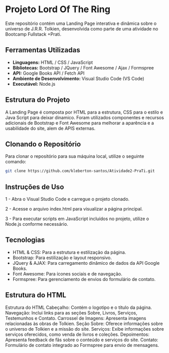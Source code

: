# Projeto Lord Of The Ring

Este repositório contém uma Landing Page interativa e dinâmica sobre o universo de J.R.R. Tolkien, desenvolvida como parte de uma atividade no Bootcamp Fullstack +Prati.

## Ferramentas Utilizadas

- **Linguagens:** HTML / CSS / JavaScript
- **Bibliotecas:** Bootstrap / JQuery / Font Awesome / Ajax / Formspree
- **API:** Google Books API / Fetch API
- **Ambiente de Desenvolvimento:** Visual Studio Code (VS Code)
- **Executável:** Node.js

## Estrutura do Projeto

A Landing Page é composta por HTML para a estrutura, CSS para o estilo e Java Script para deixar dinamico. Foram utilizados componentes e recursos adicionais de Bootstrap e Font Awesome para melhorar a aparência e a usabilidade do site, alem de APIS externas.

## Clonando o Repositório

Para clonar o repositório para sua máquina local, utilize o seguinte comando:

```bash
git clone https://github.com/kleberton-santos/Atividade2-PraTi.git
```
## Instruções de Uso

1 - Abra o Visual Studio Code e carregue o projeto clonado.

2 - Acesse o arquivo index.html para visualizar a página principal.

3 - Para executar scripts em JavaScript incluídos no projeto, utilize o Node.js conforme necessário.

## Tecnologias

- HTML & CSS: Para a estrutura e estilização da página.
- Bootstrap: Para estilização e layout responsivo.
- JQuery & AJAX: Para carregamento dinâmico de dados da API Google Books.
- Font Awesome: Para ícones sociais e de navegação.
- Formspree: Para gerenciamento de envios do formulário de contato.

## Estrutura do HTML

Estrutura do HTML
Cabeçalho: Contém o logotipo e o título da página.
Navegação: Inclui links para as seções Sobre, Livros, Serviços, Testemunhos e Contato.
Carrossel de Imagens: Apresenta imagens relacionadas às obras de Tolkien.
Seção Sobre: Oferece informações sobre o universo de Tolkien e a missão do site.
Serviços: Exibe informações sobre serviços oferecidos, como venda de livros e coleções.
Depoimentos: Apresenta feedback de fãs sobre o conteúdo e serviços do site.
Contato: Formulário de contato integrado ao Formspree para envio de mensagens.
